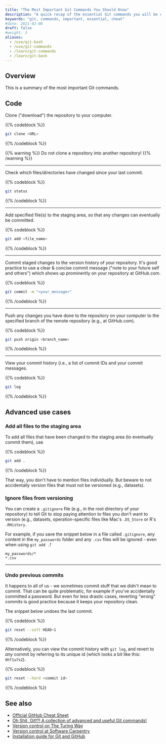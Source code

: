 ```yaml
---
title: "The Most Important Git Commands You Should Know"
description: "A quick recap of the essential Git commands you will be using everyday."
keywords: "git, commands, important, essential, cheat"
#date: 2021-02-08
draft: false
#weight: 3
aliases:
  - /use/git-bash
  - /use/git-commands
  - /learn/git-commands
  - /learn/git-bash
---
```


## Overview

This is a summary of the most important Git commands.

## Code

Clone ("download") the repository to your computer.

{{% codeblock %}}
```bash
git clone <URL>
```
{{% /codeblock %}}

{{% warning %}}
Do not clone a repository into another repository!
{{% /warning %}}

---

Check which files/directories have changed since your last commit.

{{% codeblock %}}
```bash
git status
```
{{% /codeblock %}}

---

Add specified file(s) to the staging area, so that any changes can eventually be committed.

{{% codeblock %}}
```bash
git add <file_name>
```
{{% /codeblock %}}

---

Commit staged changes to the version history of your repository. It's good practice to use a clear & concise commit message  ("note to your future self and others") which shows up prominently on your repository at GitHub.com.

{{% codeblock %}}
```bash
git commit -m "<your_message>"
```
{{% /codeblock %}}

---

Push any changes you have done to the repository on your computer to the specified branch of the remote repository (e.g., at GitHub.com).

{{% codeblock %}}
```bash
git push origin <branch_name>
```
{{% /codeblock %}}

---

View your commit history (i.e., a list of commit IDs and your commit messages.

{{% codeblock %}}
```bash
git log
```
{{% /codeblock %}}


## Advanced use cases

### Add all files to the staging area

To add all files that have been changed to the staging area (to eventually commit them), use

{{% codeblock %}}
```bash
git add .
```
{{% /codeblock %}}

That way, you don't have to mention files individually. But beware to not accidentally version files that must not be versioned (e.g., datasets).

### Ignore files from versioning

You can create a `.gitignore` file (e.g., in the root directory of your repository) to tell Git to stop paying attention to files you don't want to version (e.g., datasets, operation-specific files like Mac's `.DS_Store` or R's `.RHistory`.

For example, if you save the snippet below in a file called `.gitignore`, any content in the `my_passwords` folder and any `.csv` files will be ignored - even when using `git add .`!

  ```
  my_passwords/*
  *.csv
  ```

---

### Undo previous commits

It happens to all of us - we sometimes commit stuff that we didn't mean to commit. That can be quite problematic, for example if you've accidentally committed a password. But even for less drastic cases, reverting "wrong" commits is good practice because it keeps your repository clean.

The snippet below undoes the last commit.

{{% codeblock %}}
```bash
git reset --soft HEAD~1
```
{{% /codeblock %}}

Alternatively, you can view the commit history with `git log`, and revert to *any* commit by referring to its unique id (which looks a bit like this: `0hf1u7x2`).

{{% codeblock %}}
```bash
git reset --hard <commit id>
```
{{% /codeblock %}}


## See also

* [Official GitHub Cheat Sheet](https://education.github.com/git-cheat-sheet-education.pdf)
* [Oh Shit, Git!?! A collection of advanced and useful Git commands!](https://ohshitgit.com)
* [Version control on The Turing Way](https://the-turing-way.netlify.app/reproducible-research/vcs.html)
* [Version control at Software Carpentry](http://swcarpentry.github.io/git-novice/)
* [Installation guide for Git and GitHub](/building-blocks/configure-your-computer/statistics-and-computation/git/)
